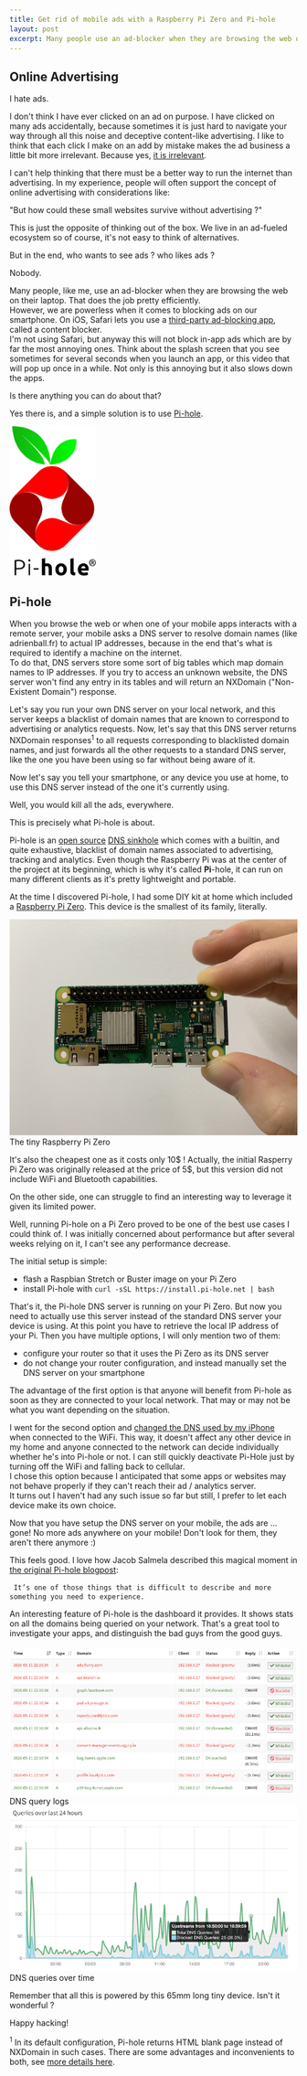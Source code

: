 ```yaml
---
title: Get rid of mobile ads with a Raspberry Pi Zero and Pi-hole
layout: post
excerpt: Many people use an ad-blocker when they are browsing the web on their laptop. That does the job pretty efficiently. However, we are powerless when it comes to blocking ads on our smartphone.
---
```


## Online Advertising

I hate ads.

I don't think I have ever clicked on an ad on purpose. I have clicked on many ads accidentally, because sometimes it is just hard to navigate your way through all this noise and deceptive content-like advertising. I like to think that each click I make on an add by mistake makes the ad business a little bit more irrelevant. Because yes, [it is irrelevant](https://thecorrespondent.com/100/the-new-dot-com-bubble-is-here-its-called-online-advertising).

I can't help thinking that there must be a better way to run the internet than advertising. In my experience, people will often support the concept of online advertising with considerations like: 

"But how could these small websites survive without advertising ?"

This is just the opposite of thinking out of the box. We live in an ad-fueled ecosystem so of course, it's not easy to think of alternatives.

But in the end, who wants to see ads ? who likes ads ?

Nobody.

Many people, like me, use an ad-blocker when they are browsing the web on their laptop. That does the job pretty efficiently.<br>
However, we are powerless when it comes to blocking ads on our smartphone. 
On iOS, Safari lets you use a [third-party ad-blocking app](https://www.lifewire.com/hate-ads-block-safari-iphone-2000778), called a content blocker. <br>I'm not using Safari, but anyway this will not block in-app ads which are by far the most annoying ones. Think about the splash screen that you see sometimes for several seconds when you launch an app, or this video that will pop up once in a while. Not only is this annoying but it also slows down the apps.

Is there anything you can do about that?

Yes there is, and a simple solution is to use [Pi-hole](https://pi-hole.net/).

<div class="center">
    <img src="/assets/images/pi-hole-logo.svg" style="width: 30%; height: 30%">
</div>

## Pi-hole

When you browse the web or when one of your mobile apps interacts with a remote server, your mobile asks a DNS server to resolve domain names (like adrienball.fr) to actual IP addresses, because in the end that's what is required to identify a machine on the internet.<br>
To do that, DNS servers store some sort of big tables which map domain names to IP addresses. If you try to access an unknown website, the DNS server won't find any entry in its tables and will return an NXDomain ("Non-Existent Domain") response.

Let's say you run your own DNS server on your local network, and this server keeps a blacklist of domain names that are known to correspond to advertising or analytics requests. Now, let's say that this DNS server returns NXDomain responses<sup>1</sup> to all requests corresponding to blacklisted domain names, and just forwards all the other requests to a standard DNS server, like the one you have been using so far without being aware of it.

Now let's say you tell your smartphone, or any device you use at home, to use this DNS server instead of the one it's currently using.

Well, you would kill all the ads, everywhere.

This is precisely what Pi-hole is about.

Pi-hole is an [open source](https://github.com/pi-hole/pi-hole) [DNS sinkhole](https://en.wikipedia.org/wiki/DNS_sinkhole) which comes with a builtin, and quite exhaustive, blacklist of domain names associated to advertising, tracking and analytics.
Even though the Raspberry Pi was at the center of the project at its beginning, which is why it's called **Pi**-hole, it can run on many different clients as it's pretty lightweight and portable.

At the time I discovered Pi-hole, I had some DIY kit at home which included a [Raspberry Pi Zero](https://www.raspberrypi.org/products/raspberry-pi-zero/). This device is the smallest of its family, literally.

<div id="images">
    <img src="/assets/images/pi-zero.jpg">
    <div class="caption">The tiny Raspberry Pi Zero</div>
</div>

It's also the cheapest one as it costs only 10$ ! Actually, the initial Rasperry Pi Zero was originally released at the price of 5$, but this version did not include WiFi and Bluetooth capabilities.

On the other side, one can struggle to find an interesting way to leverage it given its limited power.

Well, running Pi-hole on a Pi Zero proved to be one of the best use cases I could think of.
I was initially concerned about performance but after several weeks relying on it, I can't see any performance decrease.

The initial setup is simple: 
- flash a Raspbian Stretch or Buster image on your Pi Zero
- install Pi-hole with ``curl -sSL https://install.pi-hole.net | bash``

That's it, the Pi-hole DNS server is running on your Pi Zero. But now you need to actually use this server instead of the standard DNS server your device is using. At this point you have to retrieve the local IP address of your Pi. Then you have multiple options, I will only mention two of them:

- configure your router so that it uses the Pi Zero as its DNS server
- do not change your router configuration, and instead manually set the DNS server on your smartphone

The advantage of the first option is that anyone will benefit from Pi-hole as soon as they are connected to your local network. That may or may not be what you want depending on the situation.

I went for the second option and [changed the DNS used by my iPhone](https://www.ghacks.net/2019/06/28/how-to-configure-the-dns-in-ios/) when connected to the WiFi. This way, it doesn't affect any other device in my home and anyone connected to the network can decide individually whether he's into Pi-hole or not. I can still quickly deactivate Pi-Hole just by turning off the WiFi and falling back to cellular.<br>
I chose this option because I anticipated that some apps or websites may not behave properly if they can't reach their ad / analytics server.<br>
It turns out I haven't had any such issue so far but still, I prefer to let each device make its own choice.

Now that you have setup the DNS server on your mobile, the ads are ... gone! No more ads anywhere on your mobile! Don't look for them, they aren't there anymore :)

This feels good. I love how Jacob Salmela described this magical moment in [the original Pi-hole blogpost](https://web.archive.org/web/20200413111320/https://jacobsalmela.com/2015/06/16/block-millions-ads-network-wide-with-a-raspberry-pi-hole-2-0/):

     It’s one of those things that is difficult to describe and more something you need to experience.


An interesting feature of Pi-hole is the dashboard it provides. It shows stats on all the domains being queried on your network. That's a great tool to investigate your apps, and distinguish the bad guys from the good guys.

<div id="images">
    <img src="/assets/images/pi-hole-query-logs.png">
    <div class="caption">DNS query logs</div>
</div>
<div id="images">
    <img src="/assets/images/pi-hole-history-chart.png">
    <div class="caption">DNS queries over time</div>
</div>

Remember that all this is powered by this 65mm long tiny device. Isn't it wonderful ?

Happy hacking!

<div class="footnotes">
    <sup>1</sup> In its default configuration, Pi-hole returns HTML blank page instead of NXDomain in such cases. There are some advantages and inconvenients to both, see <a href="https://pi-hole.net/2018/05/18/nxdomain-and-null-blocking-with-ftldns/#page-content">more details here</a>.
</div>